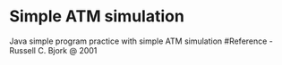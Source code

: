 # Simple ATM simulation

Java simple program practice with simple ATM simulation
#Reference - Russell C. Bjork @ 2001
